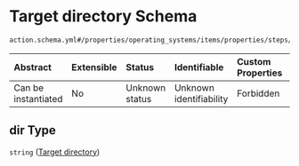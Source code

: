 # Target directory Schema

```txt
action.schema.yml#/properties/operating_systems/items/properties/steps/items/properties/actions/items/properties/core:unpack/properties/files/items/properties/dir
```



| Abstract            | Extensible | Status         | Identifiable            | Custom Properties | Additional Properties | Access Restrictions | Defined In                                                          |
| :------------------ | :--------- | :------------- | :---------------------- | :---------------- | :-------------------- | :------------------ | :------------------------------------------------------------------ |
| Can be instantiated | No         | Unknown status | Unknown identifiability | Forbidden         | Allowed               | none                | [device.schema.json*](../device.schema.json "open original schema") |

## dir Type

`string` ([Target directory](device-properties-operating-systems-operating-system-properties-steps-step-properties-group-step-action-properties-coreunpack-action-properties-files-items-properties-target-directory.md))
